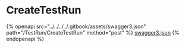 # CreateTestRun

{% openapi src="../../../../.gitbook/assets/swagger3.json" path="/TestRun/CreateTestRun" method="post" %}
[swagger3.json](../../../../.gitbook/assets/swagger3.json)
{% endopenapi %}

